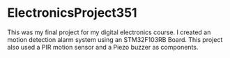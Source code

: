 # ElectronicsProject351
This was my final project for my digital electronics course. I created an motion detection alarm system using an STM32F103RB Board. This project also used a PIR motion sensor and a Piezo buzzer as components.
